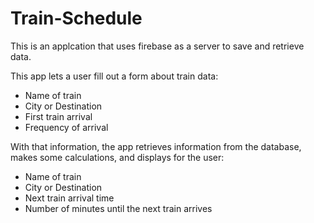 # Train-Schedule
This is an applcation that uses firebase as a server to save and retrieve data.  

This app lets a user fill out a form about train data: 
- Name of train
- City or Destination
- First train arrival
- Frequency of arrival

With that information, the app retrieves information from the database, makes some calculations, and displays for the user:
- Name of train
- City or Destination
- Next train arrival time
- Number of minutes until the next train arrives
